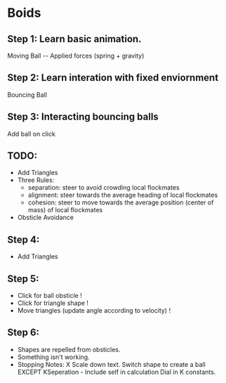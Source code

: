 # Boids

## Step 1: Learn basic animation. 
Moving Ball
 -- Applied forces (spring + gravity)

## Step 2: Learn interation with fixed enviornment
Bouncing Ball


## Step 3: Interacting bouncing balls
Add ball on click

## TODO:
 - Add Triangles
 - Three Rules:
    - separation: steer to avoid crowding local flockmates
    - alignment: steer towards the average heading of local flockmates
    - cohesion: steer to move towards the average position (center of mass) of local flockmates
 - Obsticle Avoidance

## Step 4:
 - Add Triangles 

## Step 5: 
 - Click for ball obsticle !
 - Click for triangle shape !
 - Move triangles (update angle according to velocity) !

## Step 6: 
 - Shapes are repelled from obsticles.
 - Something isn't working. 
 - Stopping Notes:
    X Scale down text.
    Switch shape to create a ball
    EXCEPT KSeperation - Include self in calculation
    Dial in K constants.

